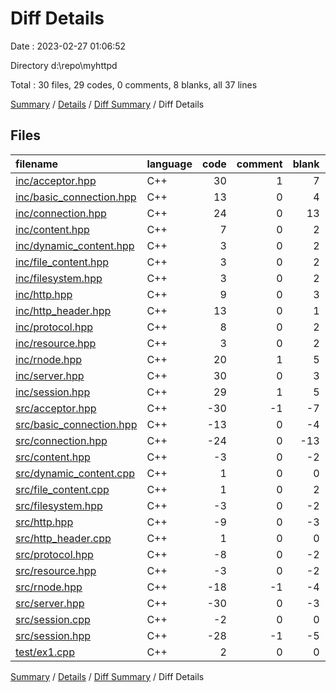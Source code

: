 # Diff Details

Date : 2023-02-27 01:06:52

Directory d:\\repo\\myhttpd

Total : 30 files,  29 codes, 0 comments, 8 blanks, all 37 lines

[Summary](results.md) / [Details](details.md) / [Diff Summary](diff.md) / Diff Details

## Files
| filename | language | code | comment | blank | total |
| :--- | :--- | ---: | ---: | ---: | ---: |
| [inc/acceptor.hpp](/inc/acceptor.hpp) | C++ | 30 | 1 | 7 | 38 |
| [inc/basic_connection.hpp](/inc/basic_connection.hpp) | C++ | 13 | 0 | 4 | 17 |
| [inc/connection.hpp](/inc/connection.hpp) | C++ | 24 | 0 | 13 | 37 |
| [inc/content.hpp](/inc/content.hpp) | C++ | 7 | 0 | 2 | 9 |
| [inc/dynamic_content.hpp](/inc/dynamic_content.hpp) | C++ | 3 | 0 | 2 | 5 |
| [inc/file_content.hpp](/inc/file_content.hpp) | C++ | 3 | 0 | 2 | 5 |
| [inc/filesystem.hpp](/inc/filesystem.hpp) | C++ | 3 | 0 | 2 | 5 |
| [inc/http.hpp](/inc/http.hpp) | C++ | 9 | 0 | 3 | 12 |
| [inc/http_header.hpp](/inc/http_header.hpp) | C++ | 13 | 0 | 1 | 14 |
| [inc/protocol.hpp](/inc/protocol.hpp) | C++ | 8 | 0 | 2 | 10 |
| [inc/resource.hpp](/inc/resource.hpp) | C++ | 3 | 0 | 2 | 5 |
| [inc/rnode.hpp](/inc/rnode.hpp) | C++ | 20 | 1 | 5 | 26 |
| [inc/server.hpp](/inc/server.hpp) | C++ | 30 | 0 | 3 | 33 |
| [inc/session.hpp](/inc/session.hpp) | C++ | 29 | 1 | 5 | 35 |
| [src/acceptor.hpp](/src/acceptor.hpp) | C++ | -30 | -1 | -7 | -38 |
| [src/basic_connection.hpp](/src/basic_connection.hpp) | C++ | -13 | 0 | -4 | -17 |
| [src/connection.hpp](/src/connection.hpp) | C++ | -24 | 0 | -13 | -37 |
| [src/content.hpp](/src/content.hpp) | C++ | -3 | 0 | -2 | -5 |
| [src/dynamic_content.cpp](/src/dynamic_content.cpp) | C++ | 1 | 0 | 0 | 1 |
| [src/file_content.cpp](/src/file_content.cpp) | C++ | 1 | 0 | 2 | 3 |
| [src/filesystem.hpp](/src/filesystem.hpp) | C++ | -3 | 0 | -2 | -5 |
| [src/http.hpp](/src/http.hpp) | C++ | -9 | 0 | -3 | -12 |
| [src/http_header.cpp](/src/http_header.cpp) | C++ | 1 | 0 | 0 | 1 |
| [src/protocol.hpp](/src/protocol.hpp) | C++ | -8 | 0 | -2 | -10 |
| [src/resource.hpp](/src/resource.hpp) | C++ | -3 | 0 | -2 | -5 |
| [src/rnode.hpp](/src/rnode.hpp) | C++ | -18 | -1 | -4 | -23 |
| [src/server.hpp](/src/server.hpp) | C++ | -30 | 0 | -3 | -33 |
| [src/session.cpp](/src/session.cpp) | C++ | -2 | 0 | 0 | -2 |
| [src/session.hpp](/src/session.hpp) | C++ | -28 | -1 | -5 | -34 |
| [test/ex1.cpp](/test/ex1.cpp) | C++ | 2 | 0 | 0 | 2 |

[Summary](results.md) / [Details](details.md) / [Diff Summary](diff.md) / Diff Details